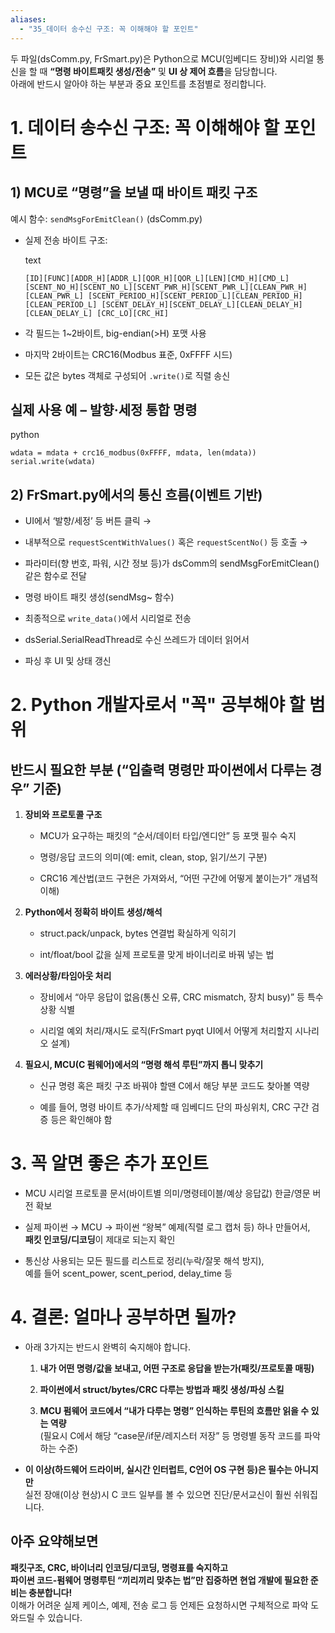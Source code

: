 ```yaml
---
aliases:
  - "35_데이터 송수신 구조: 꼭 이해해야 할 포인트"
---
```

두 파일(dsComm.py, FrSmart.py)은 Python으로 MCU(임베디드 장비)와 시리얼 통신을 할 때 **“명령 바이트패킷 생성/전송”** 및 **UI 상 제어 흐름**을 담당합니다.  
아래에 반드시 알아야 하는 부분과 중요 포인트를 초점별로 정리합니다.

# 1. **데이터 송수신 구조: 꼭 이해해야 할 포인트**

## 1) MCU로 “명령”을 보낼 때 바이트 패킷 구조

예시 함수: `sendMsgForEmitClean()` (dsComm.py)

- 실제 전송 바이트 구조:
    
    text
    
    `[ID][FUNC][ADDR_H][ADDR_L][QOR_H][QOR_L][LEN][CMD_H][CMD_L] [SCENT_NO_H][SCENT_NO_L][SCENT_PWR_H][SCENT_PWR_L][CLEAN_PWR_H][CLEAN_PWR_L] [SCENT_PERIOD_H][SCENT_PERIOD_L][CLEAN_PERIOD_H][CLEAN_PERIOD_L] [SCENT_DELAY_H][SCENT_DELAY_L][CLEAN_DELAY_H][CLEAN_DELAY_L] [CRC_LO][CRC_HI]`
    
- 각 필드는 1~2바이트, big-endian(>H) 포맷 사용
    
- 마지막 2바이트는 CRC16(Modbus 표준, 0xFFFF 시드)
    
- 모든 값은 bytes 객체로 구성되어 `.write()`로 직렬 송신
    

## 실제 사용 예 – 발향·세정 통합 명령

python

`wdata = mdata + crc16_modbus(0xFFFF, mdata, len(mdata)) serial.write(wdata)`

## 2) FrSmart.py에서의 통신 흐름(이벤트 기반)

- UI에서 ‘발향/세정’ 등 버튼 클릭 →
    
- 내부적으로 `requestScentWithValues()` 혹은 `requestScentNo()` 등 호출 →
    
- 파라미터(향 번호, 파워, 시간 정보 등)가 dsComm의 sendMsgForEmitClean() 같은 함수로 전달
    
- 명령 바이트 패킷 생성(sendMsg~ 함수)
    
- 최종적으로 `write_data()`에서 시리얼로 전송
    
- dsSerial.SerialReadThread로 수신 쓰레드가 데이터 읽어서
    
- 파싱 후 UI 및 상태 갱신
    

# 2. **Python 개발자로서 "꼭" 공부해야 할 범위**

## 반드시 필요한 부분 (“입출력 명령만 파이썬에서 다루는 경우” 기준)

1. **장비와 프로토콜 구조**
    
    - MCU가 요구하는 패킷의 “순서/데이터 타입/엔디안” 등 포맷 필수 숙지
        
    - 명령/응답 코드의 의미(예: emit, clean, stop, 읽기/쓰기 구분)
        
    - CRC16 계산법(코드 구현은 가져와서, “어떤 구간에 어떻게 붙이는가” 개념적 이해)
        
2. **Python에서 정확히 바이트 생성/해석**
    
    - struct.pack/unpack, bytes 연결법 확실하게 익히기
        
    - int/float/bool 값을 실제 프로토콜 맞게 바이너리로 바꿔 넣는 법
        
3. **에러상황/타임아웃 처리**
    
    - 장비에서 “아무 응답이 없음(통신 오류, CRC mismatch, 장치 busy)” 등 특수 상황 식별
        
    - 시리얼 예외 처리/재시도 로직(FrSmart pyqt UI에서 어떻게 처리할지 시나리오 설계)
        
4. **필요시, MCU(C 펌웨어)에서의 “명령 해석 루틴”까지 톱니 맞추기**
    
    - 신규 명령 혹은 패킷 구조 바꿔야 할땐 C에서 해당 부분 코드도 찾아볼 역량
        
    - 예를 들어, 명령 바이트 추가/삭제할 때 임베디드 단의 파싱위치, CRC 구간 검증 등은 확인해야 함
        

# 3. **꼭 알면 좋은 추가 포인트**

- MCU 시리얼 프로토콜 문서(바이트별 의미/명령테이블/예상 응답값) 한글/영문 버전 확보
    
- 실제 파이썬 → MCU → 파이썬 “왕복” 예제(직렬 로그 캡처 등) 하나 만들어서,  
    **패킷 인코딩/디코딩**이 제대로 되는지 확인
    
- 통신상 사용되는 모든 필드를 리스트로 정리(누락/잘못 해석 방지),  
    예를 들어 scent_power, scent_period, delay_time 등
    

# 4. **결론: 얼마나 공부하면 될까?**

- 아래 3가지는 반드시 완벽히 숙지해야 합니다.
    
    1. **내가 어떤 명령/값을 보내고, 어떤 구조로 응답을 받는가(패킷/프로토콜 매핑)**
        
    2. **파이썬에서 struct/bytes/CRC 다루는 방법과 패킷 생성/파싱 스킬**
        
    3. **MCU 펌웨어 코드에서 “내가 다루는 명령” 인식하는 루틴의 흐름만 읽을 수 있는 역량**  
        (필요시 C에서 해당 “case문/if문/레지스터 저장” 등 명령별 동작 코드를 파악하는 수준)
        
- **이 이상(하드웨어 드라이버, 실시간 인터럽트, C언어 OS 구현 등)은 필수는 아니지만**  
    실전 장애(이상 현상)시 C 코드 일부를 볼 수 있으면 진단/문서교신이 훨씬 쉬워집니다.
    

## 아주 요약해보면

**패킷구조, CRC, 바이너리 인코딩/디코딩, 명령표를 숙지하고  
파이썬 코드-펌웨어 명령루틴 “끼리끼리 맞추는 법”만 집중하면 현업 개발에 필요한 준비는 충분합니다!**  
이해가 어려운 실제 케이스, 예제, 전송 로그 등 언제든 요청하시면 구체적으로 파악 도와드릴 수 있습니다.
